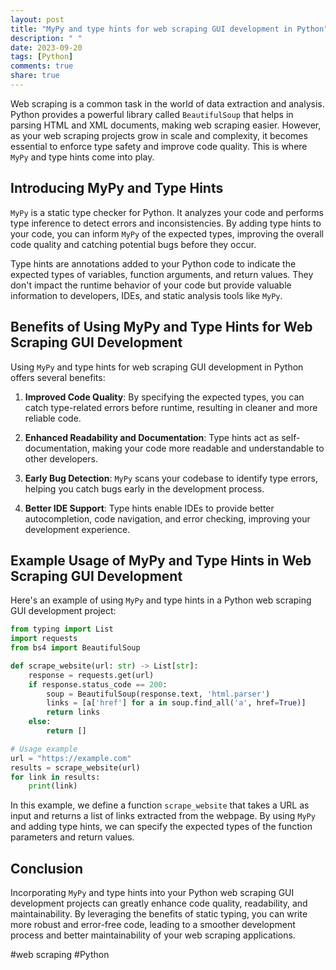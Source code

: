 ```yaml
---
layout: post
title: "MyPy and type hints for web scraping GUI development in Python"
description: " "
date: 2023-09-20
tags: [Python]
comments: true
share: true
---
```


Web scraping is a common task in the world of data extraction and analysis. Python provides a powerful library called `BeautifulSoup` that helps in parsing HTML and XML documents, making web scraping easier. However, as your web scraping projects grow in scale and complexity, it becomes essential to enforce type safety and improve code quality. This is where `MyPy` and type hints come into play.

## Introducing MyPy and Type Hints

`MyPy` is a static type checker for Python. It analyzes your code and performs type inference to detect errors and inconsistencies. By adding type hints to your code, you can inform `MyPy` of the expected types, improving the overall code quality and catching potential bugs before they occur.

Type hints are annotations added to your Python code to indicate the expected types of variables, function arguments, and return values. They don't impact the runtime behavior of your code but provide valuable information to developers, IDEs, and static analysis tools like `MyPy`.

## Benefits of Using MyPy and Type Hints for Web Scraping GUI Development

Using `MyPy` and type hints for web scraping GUI development in Python offers several benefits:

1. **Improved Code Quality**: By specifying the expected types, you can catch type-related errors before runtime, resulting in cleaner and more reliable code.

2. **Enhanced Readability and Documentation**: Type hints act as self-documentation, making your code more readable and understandable to other developers.

3. **Early Bug Detection**: `MyPy` scans your codebase to identify type errors, helping you catch bugs early in the development process.

4. **Better IDE Support**: Type hints enable IDEs to provide better autocompletion, code navigation, and error checking, improving your development experience.

## Example Usage of MyPy and Type Hints in Web Scraping GUI Development

Here's an example of using `MyPy` and type hints in a Python web scraping GUI development project:

```python
from typing import List
import requests
from bs4 import BeautifulSoup

def scrape_website(url: str) -> List[str]:
    response = requests.get(url)
    if response.status_code == 200:
        soup = BeautifulSoup(response.text, 'html.parser')
        links = [a['href'] for a in soup.find_all('a', href=True)]
        return links
    else:
        return []

# Usage example
url = "https://example.com"
results = scrape_website(url)
for link in results:
    print(link)
```

In this example, we define a function `scrape_website` that takes a URL as input and returns a list of links extracted from the webpage. By using `MyPy` and adding type hints, we can specify the expected types of the function parameters and return values.

## Conclusion

Incorporating `MyPy` and type hints into your Python web scraping GUI development projects can greatly enhance code quality, readability, and maintainability. By leveraging the benefits of static typing, you can write more robust and error-free code, leading to a smoother development process and better maintainability of your web scraping applications.

#web scraping #Python